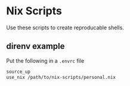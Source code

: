 # Nix Scripts

Use these scripts to create reproducable shells.

## direnv example

Put the following in a `.envrc` file
```bash
source_up
use_nix /path/to/nix-scripts/personal.nix
``````
